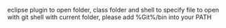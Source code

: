eclipse plugin
to open folder, class folder and shell to specify file
to open with git shell with current folder, please add %Git%/bin into your PATH